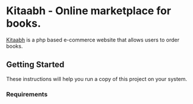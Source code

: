 # Kitaabh - Online marketplace for books.

[Kitaabh](https://kitaabh.com/) is a php based e-commerce website that allows users to order books. 

## Getting Started

These instructions will help you run a copy of this project on your system.

### Requirements
